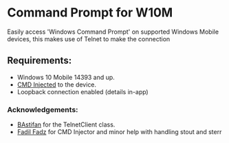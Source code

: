 # Command Prompt for W10MEasily access 'Windows Command Prompt' on supported Windows Mobile devices, this makes use of Telnet to make the connection## Requirements:- Windows 10 Mobile 14393 and up.- [CMD Injected](https://github.com/fadilfadz01/CMD.Injector) to the device.- Loopback connection enabled (details in-app)### Acknowledgements:- [BAstifan](https://github.com/basharast) for the TelnetClient class.- [Fadil Fadz](https://github.com/fadilfadz01) for CMD Injector and minor help with handling stout and sterr